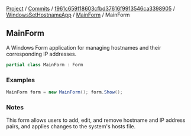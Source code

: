 [Project](../../../../index.md) / [Commits](../../../index.md) / [f961c659f18603cfbd37616f9913546ca3398905](../../index.md) / [WindowsSetHostnameApp](../index.md) / [MainForm](index.md) / MainForm

## MainForm

A Windows Form application for managing hostnames and their corresponding IP addresses.

```csharp
partial class MainForm : Form
```

### Examples
```csharp
MainForm form = new MainForm(); form.Show();
```

### Notes
This form allows users to add, edit, and remove hostname and IP address pairs, and applies changes to the system's hosts file.


